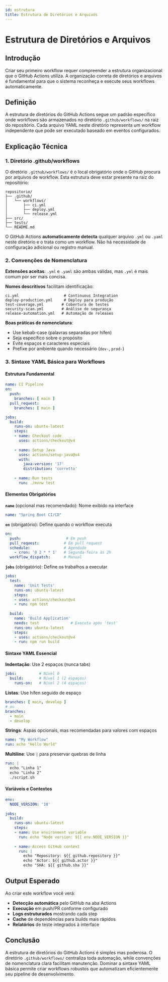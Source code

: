 ```yaml
---
id: estrutura
title: Estrutura de Diretórios e Arquivos
---
```


# Estrutura de Diretórios e Arquivos

## Introdução

Criar seu primeiro workflow requer compreender a estrutura organizacional que o GitHub Actions utiliza. A organização correta de diretórios e arquivos é fundamental para que o sistema reconheça e execute seus workflows automaticamente.

## Definição

A estrutura de diretórios do GitHub Actions segue um padrão específico onde workflows são armazenados no diretório `.github/workflows/` na raiz do repositório. Cada arquivo YAML neste diretório representa um workflow independente que pode ser executado baseado em eventos configurados.

## Explicação Técnica

### 1. Diretório .github/workflows

O diretório `.github/workflows/` é o local obrigatório onde o GitHub procura por arquivos de workflow. Esta estrutura deve estar presente na raiz do repositório:

```
repositorio/
├── .github/
│   └── workflows/
│       ├── ci.yml
│       ├── deploy.yml
│       └── release.yml
├── src/
├── tests/
└── README.md
```

O GitHub Actions **automaticamente detecta** qualquer arquivo `.yml` ou `.yaml` neste diretório e o trata como um workflow. Não há necessidade de configuração adicional ou registro manual.

### 2. Convenções de Nomenclatura

**Extensões aceitas**: `.yml` e `.yaml` são ambas válidas, mas `.yml` é mais comum por ser mais concisa.

**Nomes descritivos** facilitam identificação:
```
ci.yml                    # Continuous Integration
deploy-production.yml     # Deploy para produção  
test-coverage.yml        # Cobertura de testes
security-scan.yml        # Análise de segurança
release-automation.yml   # Automação de releases
```

**Boas práticas de nomenclatura**:
- Use kebab-case (palavras separadas por hífen)
- Seja específico sobre o propósito
- Evite espaços e caracteres especiais
- Prefixe por ambiente quando necessário (`dev-`, `prod-`)

### 3. Sintaxe YAML Básica para Workflows

#### Estrutura Fundamental
```yaml
name: CI Pipeline
on:
  push:
    branches: [ main ]
  pull_request:
    branches: [ main ]

jobs:
  build:
    runs-on: ubuntu-latest
    steps:
    - name: Checkout code
      uses: actions/checkout@v4
      
    - name: Setup Java
      uses: actions/setup-java@v4
      with:
        java-version: '17'
        distribution: 'corretto'
        
    - name: Run tests
      run: ./mvnw test
```

#### Elementos Obrigatórios

**`name`** (opcional mas recomendado): Nome exibido na interface
```yaml
name: "Spring Boot CI/CD"
```

**`on`** (obrigatório): Define quando o workflow executa
```yaml
on:
  push:                    # Em push
  pull_request:           # Em pull request
  schedule:               # Agendado
    - cron: '0 2 * * 1'   # Segunda-feira às 2h
  workflow_dispatch:      # Manual
```

**`jobs`** (obrigatório): Define os trabalhos a executar
```yaml
jobs:
  test:
    name: 'Unit Tests'
    runs-on: ubuntu-latest
    steps:
    - uses: actions/checkout@v4
    - run: npm test
    
  build:
    name: 'Build Application'  
    needs: test              # Executa após 'test'
    runs-on: ubuntu-latest
    steps:
    - uses: actions/checkout@v4
    - run: npm run build
```

#### Sintaxe YAML Essencial

**Indentação**: Use 2 espaços (nunca tabs)
```yaml
jobs:          # Nível 0
  build:       # Nível 1 (2 espaços)
    runs-on:   # Nível 2 (4 espaços)
```

**Listas**: Use hífen seguido de espaço
```yaml
branches: [ main, develop ]
# ou
branches:
  - main
  - develop
```

**Strings**: Aspas opcionais, mas recomendadas para valores com espaços
```yaml
name: "My Workflow"
run: echo "Hello World"
```

**Multiline**: Use `|` para preservar quebras de linha
```yaml
run: |
  echo "Linha 1"
  echo "Linha 2"
  ./script.sh
```

#### Variáveis e Contextos
```yaml
env:
  NODE_VERSION: '18'
  
jobs:
  build:
    runs-on: ubuntu-latest
    steps:
    - name: Use environment variable
      run: echo "Node version: ${{ env.NODE_VERSION }}"
      
    - name: Access GitHub context
      run: |
        echo "Repository: ${{ github.repository }}"
        echo "Actor: ${{ github.actor }}"
        echo "SHA: ${{ github.sha }}"
```

## Output Esperado

Ao criar este workflow você verá:
- **Detecção automática** pelo GitHub na aba Actions
- **Execução** em push/PR conforme configurado  
- **Logs estruturados** mostrando cada step
- **Cache** de dependências para builds mais rápidos
- **Relatórios** de teste integrados à interface

## Conclusão

A estrutura de diretórios do GitHub Actions é simples mas poderosa. O diretório `.github/workflows/` centraliza toda automação, while convenções de nomenclatura clara facilitam manutenção. Dominar a sintaxe YAML básica permite criar workflows robustos que automatizam eficientemente seu pipeline de desenvolvimento.